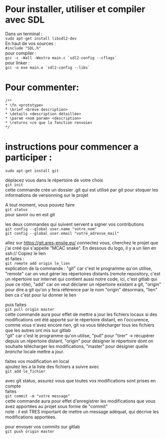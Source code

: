 # Pour installer, utiliser et compiler avec SDL
Dans un terminal :  
`sudo apt-get install libsdl2-dev `  
En haut de vos sources :  
`#include "SDL.h"`  
pour compiler :  
``gcc -c -Wall -Wextra main.c `sdl2-config --cflags` ``  
pour linker :  
``gcc -o exe main.o `sdl2-config --libs` ``  

# Pour commenter:
```
/**
* \fn <prototype>
* \brief <brève description>
* \details <description détaillée>
* \param <nom param> <description>
* \returns <ce que la fonction renvoie>
*/
```



# instructions pour commencer a participer :  

`sudo apt-get install git`

déplacez vous dans le répertoire de votre choix  
`git init`  
cette commande crée un dossier .git qui est utilisé par git pour stoquer les informations de versionning sur le projet  

A tout moment, vous pouvez faire  
`git status`  
pour savoir ou en est git  

les deux commandes qui suivent servent a signer vos contributions  
`git config --global user.name "votre_nom"`  
`git config --global user.email "votre_adresse_mail"`  

allez sur https://git.ares-ensiie.eu/ connectez vous, cherchez le projet que j'ai créé qui s'appelle "MCAC snake". En dessous du logo, il y a un lien en ssh:// Copiez le lien  
et faites :  
`git remote add origin le_lien`  
explication de la commande : "git" car c'est le programme qu'on utilise, "remote" car on veut gérer les répertoires distants (remote repository, c'est un répertoire sur internet qui contient aussi notre code, ici, c'est gitlab qui joue ce rôle), "add" car on veut déclarer un répertoire existant a git, "origin" pour dire a git qu'on y fera référence par le nom "origin" désormais, "lien" ben ca c'est pour lui donner le lien  

puis faites  
`git pull origin master`  
cette commande aura pour effet de mettre a jour les fichiers locaux si des modifications ont été apporté sur le répertoire distant, en l'occurence, comme vous n'avez encore rien, git va vous télécharger tous les fichiers que les autres ont mis sur gitlab  
"git" car c'est le programme qu'on utilise, "pull" pour "tirer" -> récupérer depuis un répertoire distant, "origin" pour désigner le répertoire dont on souhaite télécharger les modifications, "master" pour désigner quelle *branche* locale mettre a jour.  

faites vos modification en local  
ajoutez les a la liste des fichiers a suivre avec  
`git add le_fichier`  

avec git status, assurez vous que toutes vos modifications sont prises en compte  
faites  
`git commit -m "votre message"`  
cette commande aura pour effet d'enregistrer les modifications que vous avez apportées au projet sous forme de "commit"  
note : il est TRES important de mettre un message adéquat, qui décrive les modifications apportées.  

pour envoyer vos commits sur gitlab  
`git push origin master`  